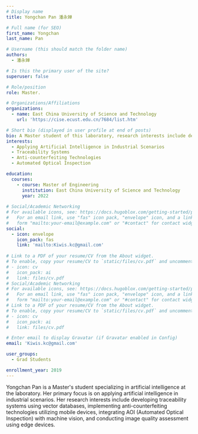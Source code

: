 ```yaml
---
# Display name
title: Yongchan Pan 潘永婵

# Full name (for SEO)
first_name: Yongchan 
last_name: Pan 

# Username (this should match the folder name)
authors:
  - 潘永婵

# Is this the primary user of the site?
superuser: false

# Role/position
role: Master.

# Organizations/Affiliations
organizations:
  - name: East China University of Science and Technology
    url: 'https://cise.ecust.edu.cn/7684/list.htm'

# Short bio (displayed in user profile at end of posts)
bio: A Master student of this laboratory, research interests include developing traceability systems using vector databases, implementing anti-counterfeiting technologies utilizing mobile devices, integrating AOI (Automated Optical Inspection) with machine vision, and conducting image quality assessment using edge devices.
interests:
  - Applying Artificial Intelligence in Industrial Scenarios
  - Traceability Systems 
  - Anti-counterfeiting Technologies
  - Automated Optical Inspection

education:
  courses:
    - course: Master of Engineering
      institution: East China University of Science and Technology
      year: 2022
      
# Social/Academic Networking
# For available icons, see: https://docs.hugoblox.com/getting-started/page-builder/#icons
#   For an email link, use "fas" icon pack, "envelope" icon, and a link in the
#   form "mailto:your-email@example.com" or "#contact" for contact widget.
social:
  - icon: envelope
    icon_pack: fas
    link: 'mailto:Kiwis.kc@gmail.com'
  
# Link to a PDF of your resume/CV from the About widget.
# To enable, copy your resume/CV to `static/files/cv.pdf` and uncomment the lines below.
# - icon: cv
#   icon_pack: ai
#   link: files/cv.pdf
# Social/Academic Networking
# For available icons, see: https://docs.hugoblox.com/getting-started/page-builder/#icons
#   For an email link, use "fas" icon pack, "envelope" icon, and a link in the
#   form "mailto:your-email@example.com" or "#contact" for contact widget.
# Link to a PDF of your resume/CV from the About widget.
# To enable, copy your resume/CV to `static/files/cv.pdf` and uncomment the lines below.
# - icon: cv
#   icon_pack: ai
#   link: files/cv.pdf

# Enter email to display Gravatar (if Gravatar enabled in Config)
email: 'Kiwis.kc@gmail.com'

user_groups:
  - Grad Students

enrollment_year: 2019
---
```


Yongchan Pan is a Master's student specializing in artificial intelligence at the laboratory. Her primary focus is on applying artificial intelligence in industrial scenarios. Her research interests include developing traceability systems using vector databases, implementing anti-counterfeiting technologies utilizing mobile devices, integrating AOI (Automated Optical Inspection) with machine vision, and conducting image quality assessment using edge devices.

